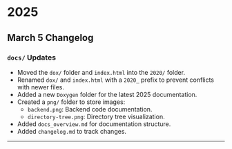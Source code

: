 # 2025

## March 5 Changelog

### `docs/` Updates
- Moved the `dox/` folder and `index.html` into the `2020/` folder.
- Renamed `dox/` and `index.html` with a `2020_` prefix to prevent conflicts with newer files.
- Added a new `Doxygen` folder for the latest 2025 documentation.
- Created a `png/` folder to store images:
  - `backend.png`: Backend code documentation.
  - `directory-tree.png`: Directory tree visualization.
- Added `docs_overview.md` for documentation structure.
- Added `changelog.md` to track changes.

---
